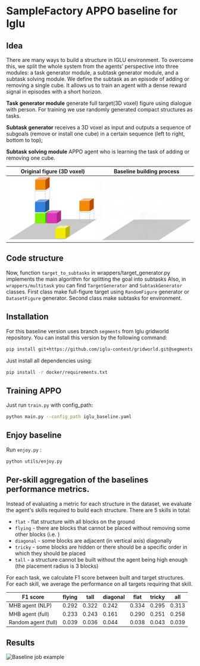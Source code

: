 # SampleFactory APPO baseline for Iglu

## Idea
There are many ways to build a structure in IGLU environment. To overcome this, we split the whole
system from the agents’ perspective into three modules: a task generator module, a subtask generator
module, and a subtask solving module. We define the subtask as an episode
of adding or removing a single cube. It allows us to train an agent with a dense reward signal in
episodes with a short horizon.

**Task generator module** generate full target(3D voxel) figure using dialogue with person. For training we use randomly generated compact structures as tasks.

**Subtask generator** receives a 3D voxel as input and outputs a sequence of subgoals (remove or install one cube) in a certain sequence (left to right, bottom to top);

**Subtask solving module** APPO agent who is learning the task of adding or removing one cube.

Original figure (3D voxel)             |  Baseline building process
:-------------------------:|:-------------------------:
![Baseline job example](https://github.com/ZoyaV/multitask_baseline/raw/master/original.jpg) |  ![Baseline job example](https://github.com/ZoyaV/multitask_baseline/raw/master/example.gif)

## Code structure

Now, function `target_to_subtasks` in wrappers/target_generator.py implements the main algorithm for splitting the goal into subtasks
Also, in  `wrappers/multitask` you can find `TargetGenerator` and `SubtaskGenerator` classes.
First class make full-figure target using `RandomFigure` generator or `DatasetFigure` generator.
Second class make subtasks for environment.

## Installation
For this baseline version uses branch ```segments``` from Iglu gridworld repository. You can install this version by the following command:

```bash
pip install git+https://github.com/iglu-contest/gridworld.git@segments
```

Just install all dependencies using:
```bash
pip install -r docker/requirements.txt
```

## Training APPO
Just run ```train.py``` with config_path:
```bash
python main.py --config_path iglu_baseline.yaml
```
## Enjoy baseline
Run ```enjoy.py``` :
```bash
python utils/enjoy.py
```


## Per-skill aggregation of the baselines performance metrics. 
Instead of evaluating a metric for each structure in the dataset, we evaluate the agent's skills required to build each structure.
There are 5 skills in total:
  * `flat` - flat structure with all blocks on the ground
  * `flying` - there are blocks that cannot be placed without removing some other blocks (i.e. )
  * `diagonal` - some blocks are adjacent (in vertical axis) diagonally
  * `tricky` - some blocks are hidden or there should be a specific order in which they should be placed
  * `tall` - a structure cannot be built without the agent being high enough (the placement radius is 3 blocks)
  
For each task, we calculate F1 score between built and target structures. 
For each skill, we average the performance on all targets requiring that skill.

| F1 score        | flying |tall |diagonal | flat   | tricky | all  |
|-----------------| ----- | -----| -------|--------|-------|------|
| MHB agent (NLP) | 0.292 | 0.322 | 0.242  |  0.334 | 0.295 | 0.313 |
| MHB agent (full)| 0.233 |0.243  | 0.161  |0.290   |  0.251|  0.258|
| Random agent (full)| 0.039|0.036  | 0.044  |0.038   |  0.043|  0.039|

## Results
![Baseline job example](https://github.com/ZoyaV/multitask_baseline/raw/master/bexampl.gif)
